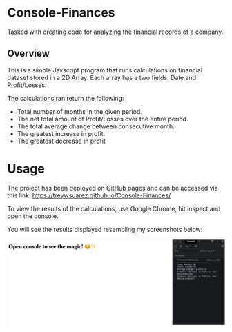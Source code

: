 # Console-Finances
Tasked with creating code for analyzing the financial records of a company.

## Overview 

This is a simple Javscript program that runs calculations on financial dataset stored in a 2D Array. Each array has a two fields: Date and Profit/Losses. 

The calculations ran return the following:
- Total number of months in the given period.
- The net total amount of Profit/Losses over the entire period.
- The total average change between consecutive month.
- The greatest increase in profit.
- The greatest decrease in profit

# Usage

The project has been deployed on GitHub pages and can be accessed via this link: https://treywsuarez.github.io/Console-Finances/

To view the results of the calculations, use Google Chrome, hit inspect and open the console. 

You will see the results displayed resembling my screenshots below:

![console finances image](./images/Screenshot%202023-02-24%20at%2018.41.08.png)






